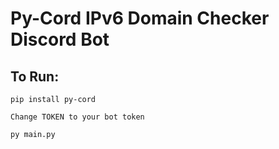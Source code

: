 # **Py-Cord IPv6 Domain Checker Discord Bot**

## To Run:
```
pip install py-cord
```
```
Change TOKEN to your bot token
```
```
py main.py
```
